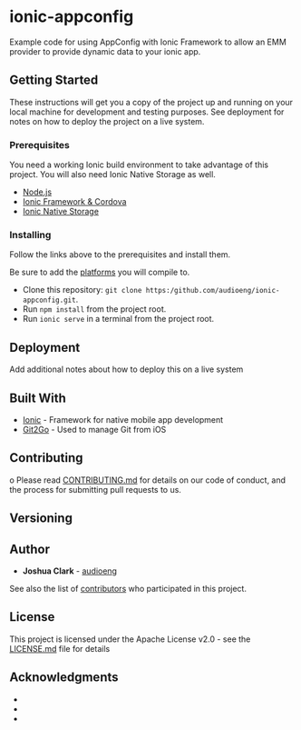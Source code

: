 # ionic-appconfig
Example code for using AppConfig with Ionic Framework to allow an EMM provider to provide dynamic data to your ionic app.

## Getting Started

These instructions will get you a copy of the project up and running on your local machine for development and testing purposes. See deployment for notes on how to deploy the project on a live system.

### Prerequisites

You need a working Ionic build environment to take advantage of this project.
You will also need Ionic Native Storage as well. 


* [Node.js](https://nodejs.org/en/)
* [Ionic Framework & Cordova](http://ionicframework.com/getting-started/)
* [Ionic Native Storage](http://ionicframework.com/docs/native/native-storage/)



### Installing

Follow the links above to the prerequisites and install them. 

Be sure to add the [platforms](http://ionicframework.com/docs/cli/platform/) you will compile to.

* Clone this repository: `git clone https:/github.com/audioeng/ionic-appconfig.git`.
* Run `npm install` from the project root.
* Run `ionic serve` in a terminal from the project root.


## Deployment

Add additional notes about how to deploy this on a live system

## Built With

* [Ionic](http://ionicframework.com) - Framework for native mobile app development
* [Git2Go](http://git2go.com) - Used to manage Git from iOS

## Contributing
o
Please read [CONTRIBUTING.md](https://gist.github.com/PurpleBooth/b24679402957c63ec426) for details on our code of conduct, and the process for submitting pull requests to us.

## Versioning

## Author

* **Joshua Clark** - [audioeng](https://github.com/audioeng)

See also the list of [contributors](https://github.com/audioeng/ionic-appconfig/contributors) who participated in this project.

## License

This project is licensed under the Apache License v2.0 - see the [LICENSE.md](LICENSE.md) file for details

## Acknowledgments

* 
* 
* 

